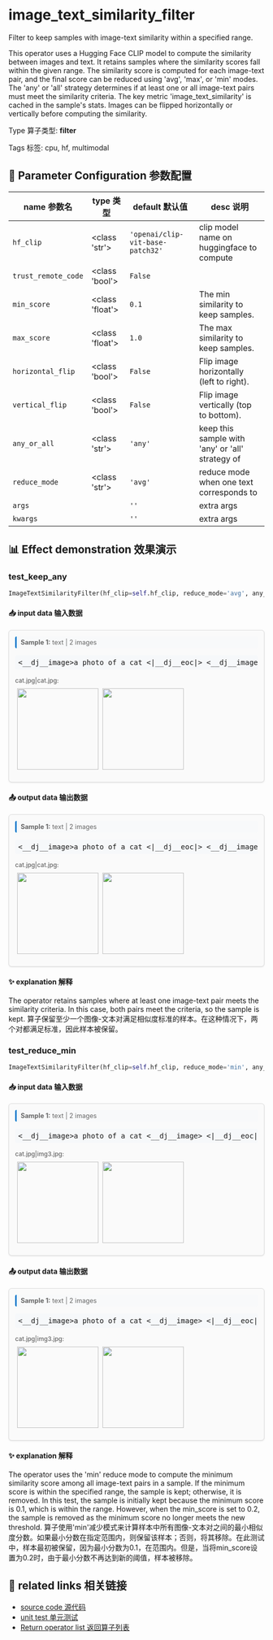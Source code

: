 # image_text_similarity_filter

Filter to keep samples with image-text similarity within a specified range.

This operator uses a Hugging Face CLIP model to compute the similarity between images
and text. It retains samples where the similarity scores fall within the given range.
The similarity score is computed for each image-text pair, and the final score can be
reduced using 'avg', 'max', or 'min' modes. The 'any' or 'all' strategy determines if at
least one or all image-text pairs must meet the similarity criteria. The key metric
'image_text_similarity' is cached in the sample's stats. Images can be flipped
horizontally or vertically before computing the similarity.

Type 算子类型: **filter**

Tags 标签: cpu, hf, multimodal

## 🔧 Parameter Configuration 参数配置
| name 参数名 | type 类型 | default 默认值 | desc 说明 |
|--------|------|--------|------|
| `hf_clip` | <class 'str'> | `'openai/clip-vit-base-patch32'` | clip model name on huggingface to compute |
| `trust_remote_code` | <class 'bool'> | `False` |  |
| `min_score` | <class 'float'> | `0.1` | The min similarity to keep samples. |
| `max_score` | <class 'float'> | `1.0` | The max similarity to keep samples. |
| `horizontal_flip` | <class 'bool'> | `False` | Flip image horizontally (left to right). |
| `vertical_flip` | <class 'bool'> | `False` | Flip image vertically (top to bottom). |
| `any_or_all` | <class 'str'> | `'any'` | keep this sample with 'any' or 'all' strategy of |
| `reduce_mode` | <class 'str'> | `'avg'` | reduce mode when one text corresponds to |
| `args` |  | `''` | extra args |
| `kwargs` |  | `''` | extra args |

## 📊 Effect demonstration 效果演示
### test_keep_any
```python
ImageTextSimilarityFilter(hf_clip=self.hf_clip, reduce_mode='avg', any_or_all='any', horizontal_flip=False, vertical_flip=False, min_score=0.2, max_score=0.9)
```

#### 📥 input data 输入数据
<div class="sample-card" style="border:1px solid #ddd; padding:12px; margin:8px 0; border-radius:6px; background:#fafafa; box-shadow:0 1px 3px rgba(0,0,0,0.1);"><div class="sample-header" style="background:#f8f9fa; padding:4px 8px; margin-bottom:6px; border-radius:3px; font-size:0.9em; color:#666; border-left:3px solid #007acc;"><strong>Sample 1:</strong> text | 2 images</div><pre style="padding:6px; background:#f6f8fa; border-radius:4px; overflow-x:auto; white-space:pre; word-wrap:normal;">&lt;__dj__image&gt;a photo of a cat &lt;|__dj__eoc|&gt; &lt;__dj__image&gt;a photo of a dog &lt;|__dj__eoc|&gt;</pre><div class="media-section" style="margin-bottom:8px;"><div class="media-label" style="font-size:0.85em; color:#666; margin-bottom:4px; font-weight:500;">cat.jpg|cat.jpg:</div><div class="image-grid"><img src="../../../tests/ops/data/cat.jpg" width="160" style="margin:4px;"/><img src="../../../tests/ops/data/cat.jpg" width="160" style="margin:4px;"/></div></div></div>

#### 📤 output data 输出数据
<div class="sample-card" style="border:1px solid #ddd; padding:12px; margin:8px 0; border-radius:6px; background:#fafafa; box-shadow:0 1px 3px rgba(0,0,0,0.1);"><div class="sample-header" style="background:#f8f9fa; padding:4px 8px; margin-bottom:6px; border-radius:3px; font-size:0.9em; color:#666; border-left:3px solid #007acc;"><strong>Sample 1:</strong> text | 2 images</div><pre style="padding:6px; background:#f6f8fa; border-radius:4px; overflow-x:auto; white-space:pre; word-wrap:normal;">&lt;__dj__image&gt;a photo of a cat &lt;|__dj__eoc|&gt; &lt;__dj__image&gt;a photo of a dog &lt;|__dj__eoc|&gt;</pre><div class="media-section" style="margin-bottom:8px;"><div class="media-label" style="font-size:0.85em; color:#666; margin-bottom:4px; font-weight:500;">cat.jpg|cat.jpg:</div><div class="image-grid"><img src="../../../tests/ops/data/cat.jpg" width="160" style="margin:4px;"/><img src="../../../tests/ops/data/cat.jpg" width="160" style="margin:4px;"/></div></div></div>

#### ✨ explanation 解释
The operator retains samples where at least one image-text pair meets the similarity criteria. In this case, both pairs meet the criteria, so the sample is kept.
算子保留至少一个图像-文本对满足相似度标准的样本。在这种情况下，两个对都满足标准，因此样本被保留。

### test_reduce_min
```python
ImageTextSimilarityFilter(hf_clip=self.hf_clip, reduce_mode='min', any_or_all='any', horizontal_flip=False, vertical_flip=False, min_score=0.1, max_score=0.9)
```

#### 📥 input data 输入数据
<div class="sample-card" style="border:1px solid #ddd; padding:12px; margin:8px 0; border-radius:6px; background:#fafafa; box-shadow:0 1px 3px rgba(0,0,0,0.1);"><div class="sample-header" style="background:#f8f9fa; padding:4px 8px; margin-bottom:6px; border-radius:3px; font-size:0.9em; color:#666; border-left:3px solid #007acc;"><strong>Sample 1:</strong> text | 2 images</div><pre style="padding:6px; background:#f6f8fa; border-radius:4px; overflow-x:auto; white-space:pre; word-wrap:normal;">&lt;__dj__image&gt;a photo of a cat &lt;__dj__image&gt; &lt;|__dj__eoc|&gt;</pre><div class="media-section" style="margin-bottom:8px;"><div class="media-label" style="font-size:0.85em; color:#666; margin-bottom:4px; font-weight:500;">cat.jpg|img3.jpg:</div><div class="image-grid"><img src="../../../tests/ops/data/cat.jpg" width="160" style="margin:4px;"/><img src="../../../tests/ops/data/img3.jpg" width="160" style="margin:4px;"/></div></div></div>

#### 📤 output data 输出数据
<div class="sample-card" style="border:1px solid #ddd; padding:12px; margin:8px 0; border-radius:6px; background:#fafafa; box-shadow:0 1px 3px rgba(0,0,0,0.1);"><div class="sample-header" style="background:#f8f9fa; padding:4px 8px; margin-bottom:6px; border-radius:3px; font-size:0.9em; color:#666; border-left:3px solid #007acc;"><strong>Sample 1:</strong> text | 2 images</div><pre style="padding:6px; background:#f6f8fa; border-radius:4px; overflow-x:auto; white-space:pre; word-wrap:normal;">&lt;__dj__image&gt;a photo of a cat &lt;__dj__image&gt; &lt;|__dj__eoc|&gt;</pre><div class="media-section" style="margin-bottom:8px;"><div class="media-label" style="font-size:0.85em; color:#666; margin-bottom:4px; font-weight:500;">cat.jpg|img3.jpg:</div><div class="image-grid"><img src="../../../tests/ops/data/cat.jpg" width="160" style="margin:4px;"/><img src="../../../tests/ops/data/img3.jpg" width="160" style="margin:4px;"/></div></div></div>

#### ✨ explanation 解释
The operator uses the 'min' reduce mode to compute the minimum similarity score among all image-text pairs in a sample. If the minimum score is within the specified range, the sample is kept; otherwise, it is removed. In this test, the sample is initially kept because the minimum score is 0.1, which is within the range. However, when the min_score is set to 0.2, the sample is removed as the minimum score no longer meets the new threshold.
算子使用'min'减少模式来计算样本中所有图像-文本对之间的最小相似度分数。如果最小分数在指定范围内，则保留该样本；否则，将其移除。在此测试中，样本最初被保留，因为最小分数为0.1，在范围内。但是，当将min_score设置为0.2时，由于最小分数不再达到新的阈值，样本被移除。


## 🔗 related links 相关链接
- [source code 源代码](../../../data_juicer/ops/filter/image_text_similarity_filter.py)
- [unit test 单元测试](../../../tests/ops/filter/test_image_text_similarity_filter.py)
- [Return operator list 返回算子列表](../../Operators.md)